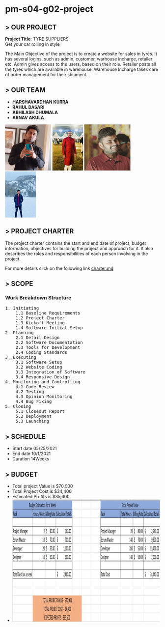 # pm-s04-g02-project

## > OUR PROJECT
**Project Title:** TYRE SUPPLIERS    <br>
Get your car rolling in style

The Main Objective of the project is to create a website for sales in tyres. It has several logins, such as admin, customer, warhouse incharge, retailer etc. Admin gives access to the users, based on their role. Retailer posts all the tyres which are available in warehouse. Warehouse Incharge takes care of order management for their shipment.

## > OUR TEAM
- **HARSHAVARDHAN KURRA**<br>
- **RAHUL DASARI**<br>
- **ABHILASH DHUMALA**<br>
- **ARNAV AKULA**<br>

<img src="images/harsha_kurra.jpg" alt="harshakurra" width="150" height="150"> <img src="images/rahul_dasari.jpg" alt="rahuldasari" width="100" height="150">  <img src="images/abhilash_dhumala.jpg" alt="abhilashdhumala" width="150" height="150"> <img src="images/arnav_akula.jpeg" alt="arnavakula" width="100" height="150">

## > PROJECT CHARTER

The project charter contains the start and end date of project, budget information, objectives for building the project and approach for it. It also describes the roles and responsibilities of each person involving in the project.

For more details click on the following link
[charter.md](charter.md)

## > SCOPE
### Work Breakdown Structure
<pre>
1. Initiating
    1.1 Baseline Requirements
    1.2 Project Charter
    1.3 Kickoff Meeting
    1.4 Software Initial Setup
2. Planning
    2.1 Detail Design
    2.2 Software Documentation
    2.3 Tools for Development
    2.4 Coding Standards
3. Executing
    3.1 Software Setup
    3.2 Website Coding
    3.3 Integration of Software
    3.4 Responsive Design
4. Monitoring and Controlling
    4.1 Code Review
    4.2 Testing
    4.3 Opinion Monitoring 
    4.4 Bug Fixing
5. Closing
    5.1 Closeout Report
    5.2 Deployment
    5.3 Launching
</pre>

## > SCHEDULE
- Start date 05/25/2021
- End date 10/1/2021
- Duration 14Weeks

## > BUDGET
- Total project Value is $70,000
- Total Project Cost is $34,400
- Estimated Profits is $35,600
- <img src="images/Budget.jpg" alt="budget" width="800" height="400">
